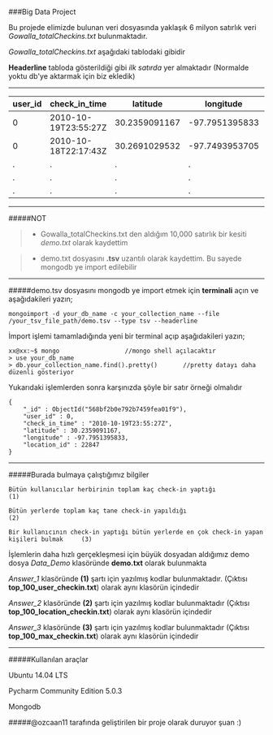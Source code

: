 ###Big Data Project

Bu projede elimizde bulunan veri dosyasında yaklaşık 6 milyon satırlık veri *Gowalla_totalCheckins.txt* bulunmaktadır.

*Gowalla_totalCheckins.txt* aşağıdaki tablodaki gibidir

**Headerline** tabloda gösterildiği gibi  *ilk satırda* yer almaktadır (Normalde yoktu db'ye aktarmak için biz ekledik)

-----------------------------------------------------------------------------------------


user_id | check_in_time 	|   latitude	|  longitude	 |location_id
--------|-----------------------|---------------|----------------|-----------
0	| 2010-10-19T23:55:27Z	| 30.2359091167	| -97.7951395833 |22847
0	| 2010-10-18T22:17:43Z	| 30.2691029532	| -97.7493953705 |420315
.       |   .                   |.              |   .            |.
.       |   .                   |.              |   .            |.
.       |   .                   |.              |   .            |.



-----------------------------------------------------------------------------------------


#####NOT

> - Gowalla_totalCheckins.txt den aldığım 10,000 satırlık bir kesiti *demo.txt* olarak kaydettim

> - demo.txt dosyasını **.tsv** uzantılı olarak kaydettim. Bu sayede mongodb ye import edilebilir

-----------------------------------------------------------------------------------------

#####demo.tsv dosyasını mongodb ye import etmek için **terminali** açın ve aşağıdakileri yazın;

	mongoimport -d your_db_name -c your_collection_name --file /your_tsv_file_path/demo.tsv --type tsv --headerline


İmport işlemi tamamladığında yeni bir terminal açıp aşağıdakileri yazın;

	xx@xx:~$ mongo 					//mongo shell açılacaktır
	> use your_db_name
	> db.your_collection_name.find().pretty()       //pretty datayı daha düzenli gösteriyor


Yukarıdaki işlemlerden sonra karşınızda şöyle bir satır örneği olmalıdır

	{
		"_id" : ObjectId("568bf2b0e792b7459fea01f9"),
		"user_id" : 0,
		"check_in_time" : "2010-10-19T23:55:27Z",
		"latitude" : 30.2359091167,
		"longitude" : -97.7951395833,
		"location_id" : 22847
	}


-----------------------------------------------------------------------------------------

#####Burada bulmaya çalıştığımız bilgiler

    Bütün kullanıcılar herbirinin toplam kaç check-in yaptığı                                  (1)

    Bütün yerlerde toplam kaç tane check-in yapıldığı                                          (2)

    Bir kullanıcının check-in yaptığı bütün yerlerde en çok check-in yapan kişileri bulmak     (3)

İşlemlerin daha hızlı gerçekleşmesi için büyük dosyadan aldığımız demo dosya *Data_Demo* klasöründe **demo.txt** olarak bulunmakta

*Answer_1* klasöründe **(1)** şartı için yazılmış kodlar bulunmaktadır.
(Çıktısı **top_100_user_checkin.txt**) olarak aynı klasörün içindedir

*Answer_2* klasöründe **(2)** şartı için yazılmış kodlar bulunmaktadır
(Çıktısı **top_100_location_checkin.txt**) olarak aynı klasörün içindedir

*Answer_3* klasöründe **(3)** şartı için yazılmış kodlar bulunmaktadır
(Çıktısı **top_100_max_checkin.txt**) olarak aynı klasörün içindedir


-----------------------------------------------------------------------------------------


#####Kullanılan araçlar

Ubuntu 14.04 LTS

Pycharm Community Edition 5.0.3

Mongodb

#####@ozcaan11 tarafında geliştirilen bir proje olarak duruyor şuan :)
